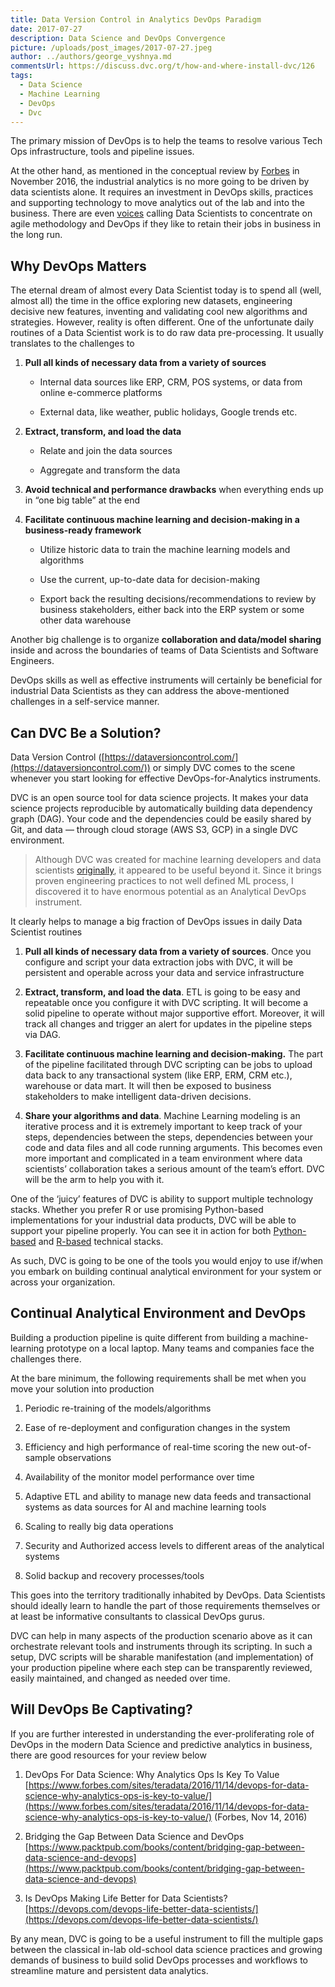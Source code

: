 ```yaml
---
title: Data Version Control in Analytics DevOps Paradigm
date: 2017-07-27
description: Data Science and DevOps Convergence
picture: /uploads/post_images/2017-07-27.jpeg
author: ../authors/george_vyshnya.md
commentsUrl: https://discuss.dvc.org/t/how-and-where-install-dvc/126
tags:
  - Data Science
  - Machine Learning
  - DevOps
  - Dvc
---
```


The primary mission of DevOps is to help the teams to resolve various Tech Ops
infrastructure, tools and pipeline issues.

At the other hand, as mentioned in the conceptual review by
[Forbes](https://www.forbes.com/sites/teradata/2016/11/14/devops-for-data-science-why-analytics-ops-is-key-to-value/)
in November 2016, the industrial analytics is no more going to be driven by data
scientists alone. It requires an investment in DevOps skills, practices and
supporting technology to move analytics out of the lab and into the business.
There are even
[voices](https://www.computing.co.uk/ctg/news/2433095/a-lot-of-companies-will-stop-hiring-data-scientists-when-they-realise-that-the-majority-bring-no-value-says-data-scientist)
calling Data Scientists to concentrate on agile methodology and DevOps if they
like to retain their jobs in business in the long run.

## Why DevOps Matters

The eternal dream of almost every Data Scientist today is to spend all (well,
almost all) the time in the office exploring new datasets, engineering decisive
new features, inventing and validating cool new algorithms and strategies.
However, reality is often different. One of the unfortunate daily routines of a
Data Scientist work is to do raw data pre-processing. It usually translates to
the challenges to

1.  **Pull all kinds of necessary data from a variety of sources**

    - Internal data sources like ERP, CRM, POS systems, or data from online
      e-commerce platforms

    - External data, like weather, public holidays, Google trends etc.

2.  **Extract, transform, and load the data**

    - Relate and join the data sources

    - Aggregate and transform the data

3.  **Avoid technical and performance drawbacks** when everything ends up in
    “one big table” at the end

4.  **Facilitate continuous machine learning and decision-making in a
    business-ready framework**

    - Utilize historic data to train the machine learning models and algorithms

    - Use the current, up-to-date data for decision-making

    - Export back the resulting decisions/recommendations to review by business
      stakeholders, either back into the ERP system or some other data warehouse

Another big challenge is to organize **collaboration and data/model sharing**
inside and across the boundaries of teams of Data Scientists and Software
Engineers.

DevOps skills as well as effective instruments will certainly be beneficial for
industrial Data Scientists as they can address the above-mentioned challenges in
a self-service manner.

## Can DVC Be a Solution?

Data Version Control
([https://dataversioncontrol.com/](https://dataversioncontrol.com/)) or simply
DVC comes to the scene whenever you start looking for effective
DevOps-for-Analytics instruments.

DVC is an open source tool for data science projects. It makes your data science
projects reproducible by automatically building data dependency graph (DAG).
Your code and the dependencies could be easily shared by Git, and data — through
cloud storage (AWS S3, GCP) in a single DVC environment.

> Although DVC was created for machine learning developers and data scientists
> [originally](https://blog.dataversioncontrol.com/data-version-control-beta-release-iterative-machine-learning-a7faf7c8be67),
> it appeared to be useful beyond it. Since it brings proven engineering
> practices to not well defined ML process, I discovered it to have enormous
> potential as an Analytical DevOps instrument.

It clearly helps to manage a big fraction of DevOps issues in daily Data
Scientist routines

1. **Pull all kinds of necessary data from a variety of sources**. Once you
   configure and script your data extraction jobs with DVC, it will be
   persistent and operable across your data and service infrastructure

2. **Extract, transform, and load the data**. ETL is going to be easy and
   repeatable once you configure it with DVC scripting. It will become a solid
   pipeline to operate without major supportive effort. Moreover, it will track
   all changes and trigger an alert for updates in the pipeline steps via DAG.

3. **Facilitate continuous machine learning and decision-making.** The part of
   the pipeline facilitated through DVC scripting can be jobs to upload data
   back to any transactional system (like ERP, ERM, CRM etc.), warehouse or data
   mart. It will then be exposed to business stakeholders to make intelligent
   data-driven decisions.

4. **Share your algorithms and data**. Machine Learning modeling is an iterative
   process and it is extremely important to keep track of your steps,
   dependencies between the steps, dependencies between your code and data files
   and all code running arguments. This becomes even more important and
   complicated in a team environment where data scientists’ collaboration takes
   a serious amount of the team’s effort. DVC will be the arm to help you with
   it.

One of the ‘juicy’ features of DVC is ability to support multiple technology
stacks. Whether you prefer R or use promising Python-based implementations for
your industrial data products, DVC will be able to support your pipeline
properly. You can see it in action for both
[Python-based](https://blog.dataversioncontrol.com/data-version-control-beta-release-iterative-machine-learning-a7faf7c8be67)
and
[R-based](https://blog.dataversioncontrol.com/r-code-and-reproducible-model-development-with-dvc-1507a0e3687b)
technical stacks.

As such, DVC is going to be one of the tools you would enjoy to use if/when you
embark on building continual analytical environment for your system or across
your organization.

## Continual Analytical Environment and DevOps

Building a production pipeline is quite different from building a
machine-learning prototype on a local laptop. Many teams and companies face the
challenges there.

At the bare minimum, the following requirements shall be met when you move your
solution into production

1. Periodic re-training of the models/algorithms

1. Ease of re-deployment and configuration changes in the system

1. Efficiency and high performance of real-time scoring the new out-of-sample
   observations

1. Availability of the monitor model performance over time

1. Adaptive ETL and ability to manage new data feeds and transactional systems
   as data sources for AI and machine learning tools

1. Scaling to really big data operations

1. Security and Authorized access levels to different areas of the analytical
   systems

1. Solid backup and recovery processes/tools

This goes into the territory traditionally inhabited by DevOps. Data Scientists
should ideally learn to handle the part of those requirements themselves or at
least be informative consultants to classical DevOps gurus.

DVC can help in many aspects of the production scenario above as it can
orchestrate relevant tools and instruments through its scripting. In such a
setup, DVC scripts will be sharable manifestation (and implementation) of your
production pipeline where each step can be transparently reviewed, easily
maintained, and changed as needed over time.

## Will DevOps Be Captivating?

If you are further interested in understanding the ever-proliferating role of
DevOps in the modern Data Science and predictive analytics in business, there
are good resources for your review below

1. DevOps For Data Science: Why Analytics Ops Is Key To Value
   [https://www.forbes.com/sites/teradata/2016/11/14/devops-for-data-science-why-analytics-ops-is-key-to-value/](https://www.forbes.com/sites/teradata/2016/11/14/devops-for-data-science-why-analytics-ops-is-key-to-value/)
   (Forbes, Nov 14, 2016)

2. Bridging the Gap Between Data Science and DevOps
   [https://www.packtpub.com/books/content/bridging-gap-between-data-science-and-devops](https://www.packtpub.com/books/content/bridging-gap-between-data-science-and-devops)

3. Is DevOps Making Life Better for Data Scientists?
   [https://devops.com/devops-life-better-data-scientists/](https://devops.com/devops-life-better-data-scientists/)

By any mean, DVC is going to be a useful instrument to fill the multiple gaps
between the classical in-lab old-school data science practices and growing
demands of business to build solid DevOps processes and workflows to streamline
mature and persistent data analytics.
